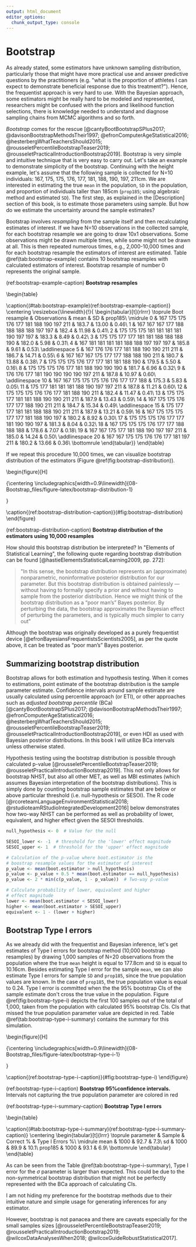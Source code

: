 ```yaml
---
output: html_document
editor_options: 
  chunk_output_type: console
---
```



# Bootstrap

As already stated, some estimators have unknown sampling distribution, particularly those that might have more practical use and answer predictive questions by the practitioners (e.g. "what is the proportion of athletes I can expect to demonstrate beneficial response due to this treatment?"). Hence, the frequentist approach is very hard to use. With the Bayesian approach, some estimators might be really hard to be modeled and represented, researchers might be confused with the priors and likelihood function selections, there is knowledge needed to understand and diagnose sampling chains from MCMC algorithms and so forth.  

*Bootstrap* comes for the rescue [@cantyBootBootstrapSPlus2017; @davisonBootstrapMethodsTheir1997; @efronComputerAgeStatistical2016; @hesterbergWhatTeachersShould2015; @rousseletPercentileBootstrapTeaser2019; @rousseletPracticalIntroductionBootstrap2019]. Bootstrap is very simple and intuitive technique that is very easy to carry out. Let's take an example to demonstrate simplicity of the bootstrap. Continuing with the height example, let's assume that the following sample is collected for N=10 individuals: 167, 175, 175, 176, 177, 181, 188, 190, 197, 211cm. We are interested in estimating the true `mean` in the population, `SD` in the population, and proportion of individuals taller than 185cm (`prop185`; using algebraic method and estimated `SD`). The first step, as explained in the [Description] section of this book, is to estimate those parameters using sample. But how do we estimate the uncertainty around the sample estimates? 

Bootstrap involves *resampling* from the sample itself and then recalculating estimates of interest. If we have N=10 observations in the collected sample, for each bootstrap resample we are going to draw 10x1 observations. Some observations might be drawn multiple times, while some might not be drawn at all. This is then repeated numerous times, e.g., 2,000-10,000 times and for each bootstrap resample the estimators of interest are estimated. Table \@ref(tab:bootstrap-example) contains 10 bootstrap resamples with calculated estimators of interest. Bootstrap resample of number 0 represents the original sample. 

(ref:bootstrap-example-caption) **Bootstrap resamples**

\begin{table}

\caption{(\#tab:bootstrap-example)(ref:bootstrap-example-caption)}
\centering
\resizebox{\linewidth}{!}{
\begin{tabular}[t]{rlrrr}
\toprule
Boot resample & Observations & mean & SD & prop185\\
\midrule
0 & 167 175 175 176 177 181 188 190 197 211 & 183.7 & 13.00 & 0.46\\
1 & 167 167 167 177 188 188 188 188 197 197 & 182.4 & 11.98 & 0.41\\
2 & 175 175 175 181 181 181 181 190 197 197 & 183.3 & 8.49 & 0.42\\
3 & 175 175 177 177 181 181 188 188 188 190 & 182.0 & 5.98 & 0.31\\
4 & 167 181 181 181 181 188 188 197 197 197 & 185.8 & 9.61 & 0.53\\
\addlinespace
5 & 167 176 176 177 181 188 190 190 211 211 & 186.7 & 14.71 & 0.55\\
6 & 167 167 167 175 177 177 188 188 190 211 & 180.7 & 13.88 & 0.38\\
7 & 175 175 175 176 177 177 181 181 188 190 & 179.5 & 5.50 & 0.16\\
8 & 175 175 175 176 177 181 188 190 190 190 & 181.7 & 6.96 & 0.32\\
9 & 176 176 177 181 190 190 190 190 197 211 & 187.8 & 10.97 & 0.60\\
\addlinespace
10 & 167 167 175 175 175 176 176 177 177 188 & 175.3 & 5.83 & 0.05\\
11 & 175 177 181 181 181 188 190 197 197 211 & 187.8 & 11.21 & 0.60\\
12 & 175 175 175 176 176 177 181 188 190 211 & 182.4 & 11.47 & 0.41\\
13 & 175 175 177 181 181 188 190 190 211 211 & 187.9 & 13.43 & 0.59\\
14 & 167 175 175 176 177 177 188 190 211 211 & 184.7 & 15.34 & 0.49\\
\addlinespace
15 & 175 177 177 181 181 188 188 190 211 211 & 187.9 & 13.21 & 0.59\\
16 & 167 175 175 175 177 177 181 188 190 197 & 180.2 & 8.92 & 0.30\\
17 & 175 175 175 176 177 177 181 190 190 197 & 181.3 & 8.04 & 0.32\\
18 & 167 175 175 175 176 177 177 188 188 188 & 178.6 & 7.07 & 0.18\\
19 & 167 167 175 177 181 188 190 197 197 211 & 185.0 & 14.24 & 0.50\\
\addlinespace
20 & 167 167 175 175 176 176 177 181 197 211 & 180.2 & 13.66 & 0.36\\
\bottomrule
\end{tabular}}
\end{table}

If we repeat this procedure 10,000 times, we can visualize bootstrap distribution of the estimators (Figure \@ref(fig:bootstrap-distribution)). 

\begin{figure}[H]

{\centering \includegraphics[width=0.9\linewidth]{08-Bootstrap_files/figure-latex/bootstrap-distribution-1} 

}

\caption{(ref:bootstrap-distribution-caption)}(\#fig:bootstrap-distribution)
\end{figure}

(ref:bootstrap-distribution-caption) **Bootstrap distribution of the estimators using 10,000 resamples**

How should this bootstrap distribution be interpreted? In "Elements of Statistical Learning", the following quote regarding bootstrap distribution can be found [@hastieElementsStatisticalLearning2009,  pp. 272]: 

>"In this sense, the bootstrap distribution represents an (approximate) nonparametric, noninformative posterior distribution for our parameter. But this bootstrap distribution is obtained painlessly — without having to formally specify a prior and without having to sample from the posterior distribution. Hence we might think of the bootstrap distribution as a “poor man’s” Bayes posterior. By perturbing the data, the bootstrap approximates the Bayesian effect of perturbing the parameters, and is typically much simpler to carry out"

Although the bootstrap was originally developed as a purely frequentist device [@efronBayesiansFrequentistsScientists2005], as per the quote above, it can be treated as “poor man’s” Bayes posterior.

## Summarizing bootstrap distribution

Bootstrap allows for both estimation and hypothesis testing. When it comes to estimations, point estimate of the bootstrap distribution is the sample parameter estimate. Confidence intervals around sample estimate are usually calculated using percentile approach (or ETI), or other approaches such as *adjusted bootstrap percentile* (BCa) [@cantyBootBootstrapSPlus2017; @davisonBootstrapMethodsTheir1997; @efronComputerAgeStatistical2016; @hesterbergWhatTeachersShould2015; @rousseletPercentileBootstrapTeaser2019; @rousseletPracticalIntroductionBootstrap2019], or even HDI as used with Bayesian posterior distributions. In this book I will utilize BCa intervals unless otherwise stated.  

Hypothesis testing using the bootstrap distribution is possible through calculated p-value [@rousseletPercentileBootstrapTeaser2019; @rousseletPracticalIntroductionBootstrap2019]. This not only allows for bootstrap NHST, but also all other MET, as well as MBI estimates (which assumes Bayesian interpretation of the bootstrap distributions). This is simply done by counting bootstrap sample estimates that are below or above particular threshold (i.e. null-hypothesis or SESOI). The R code [@rcoreteamLanguageEnvironmentStatistical2018; @rstudioteamRStudioIntegratedDevelopment2016] below demonstrates how two-way NHST can be performed as well as probability of lower, equivalent, and higher effect given the SESOI thresholds.  


```r
null_hypothesis <- 0  # Value for the null

SESOI_lower <- -1  # threshold for the 'lower' effect magnitude
SESOI_upper <- 1  # threshold for the 'upper' effect magnitude

# Calculation of the p-value where boot.estimator is the
# boostrap resample values for the estimator of interest
p_value <- mean(boot.estimator > null_hypothesis)
p_value <- p_value + 0.5 * mean(boot.estimator == null_hypothesis)
p_value <- 2 * min(c(p_value, 1 - p_value))  # Two-way p-value

# Calculate probability of lower, equivalent and higher
# effect magnitude
lower <- mean(boot.estimator < SESOI_lower)
higher <- mean(boot.estimator > SESOI_upper)
equivalent <- 1 - (lower + higher)
```

## Bootstrap Type I errors

As we already did with the frequentist and Bayesian inference, let's get estimates of Type I errors for bootstrap method (10,000 bootstrap resamples) by drawing 1,000 samples of N=20 observations from the population where the true `mean` height is equal to 177.8cm and `SD` is equal to 10.16cm. Besides estimating Type I error for the sample `mean`, we can also estimate Type I errors for sample `SD` and `prop185`, since the true population values are known. In the case of `prop185`, the true population value is equal to 0.24. Type I error is committed when the the 95% bootstrap CIs of the sample estimate don't cross the true value in the population. Figure \@ref(fig:bootstrap-type-i) depicts the first 100 samples out of the total of 1,000, taken from the population with calculated 95% bootstrap CIs. CIs that missed the true population parameter value are depicted in red. Table \@ref(tab:bootstrap-type-i-summary) contains the summary for this simulation.

\begin{figure}[H]

{\centering \includegraphics[width=0.9\linewidth]{08-Bootstrap_files/figure-latex/bootstrap-type-i-1} 

}

\caption{(ref:bootstrap-type-i-caption)}(\#fig:bootstrap-type-i)
\end{figure}

(ref:bootstrap-type-i-caption) **Bootstrap $95\%$confidence intervals.** Intervals not capturing the true population parameter are colored in red

(ref:bootstrap-type-i-summary-caption) **Bootstrap Type I errors**

\begin{table}

\caption{(\#tab:bootstrap-type-i-summary)(ref:bootstrap-type-i-summary-caption)}
\centering
\begin{tabular}[t]{lrrr}
\toprule
parameter & Sample & Correct \% & Type I Errors \%\\
\midrule
mean & 1000 & 92.7 & 7.3\\
sd & 1000 & 89.9 & 10.1\\
prop185 & 1000 & 93.1 & 6.9\\
\bottomrule
\end{tabular}
\end{table}

As can be seen from the Table \@ref(tab:bootstrap-type-i-summary), Type I error for the $\sigma$ parameter is larger than expected. This could be due to the non-symmetrical bootstrap distribution that might not be perfectly represented with the BCa approach of calculating CIs. 

I am not hiding my preference for the bootstrap methods due to their intuitive nature and simple usage for generating inferences for any estimator.

However, bootstrap is not panacea and there are caveats especially for the small samples sizes [@rousseletPercentileBootstrapTeaser2019; @rousseletPracticalIntroductionBootstrap2019; @wilcoxDataAnalysesWhen2018; @wilcoxGuideRobustStatistical2017]. 
